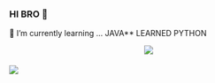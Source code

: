 ### HI BRO 👋

🌱 I’m currently learning ... JAVA**
LEARNED PYTHON

<p align="center">
<img src="https://github-readme-stats.vercel.app/api?username=hbamal&theme=lowcontrast" align="center">
</p>

<h4 align="left"><img src="https://komarev.com/ghpvc/?username=hbamal&style=flat-square&color=39FF14"></h4>


